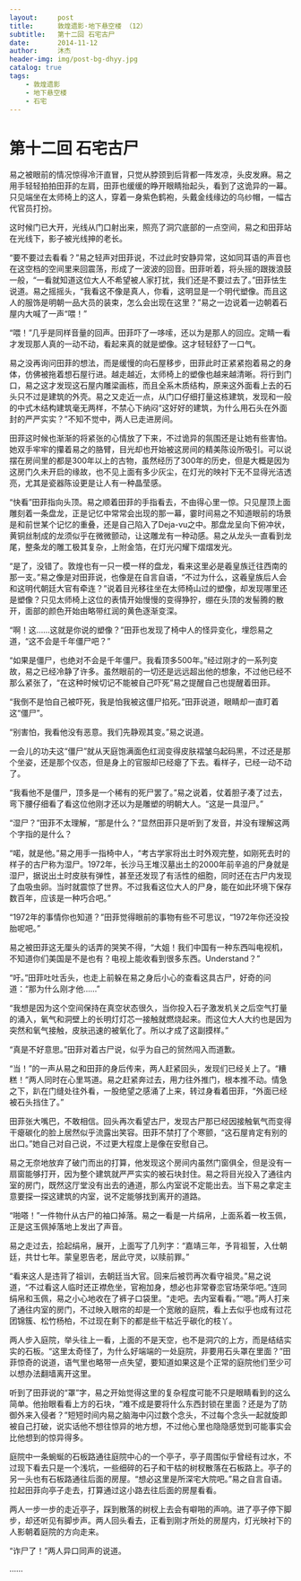 ```yaml
---
layout:     post
title:      敦煌遗影·地下悬空楼 （12）
subtitle:   第十二回 石宅古尸
date:       2014-11-12
author:     沐杰
header-img: img/post-bg-dhyy.jpg
catalog: true
tags:
    - 敦煌遗影
    - 地下悬空楼
    - 石宅
---
```

# 第十二回 石宅古尸

易之被眼前的情况惊得冷汗直冒，只觉从脖颈到后背都一阵发凉，头皮发麻。易之用手轻轻拍拍田菲的左肩，田菲也缓缓的睁开眼睛抬起头，看到了这诡异的一幕。只见端坐在太师椅上的这人，穿着一身紫色鹤袍，头戴金线缘边的乌纱帽，一幅古代官员打扮。

这时候门已大开，光线从门口射出来，照亮了洞穴底部的一点空间，易之和田菲站在光线下，影子被光线抻的老长。

“要不要过去看看？”易之轻声对田菲说，不过此时安静异常，这如同耳语的声音也在这空档的空间里来回震荡，形成了一波波的回音。田菲听着，将头摇的跟拨浪鼓一般，“一看就知道这位大人不希望被人家打扰，我们还是不要过去了。”田菲怯生说道。易之摇摇头，“我看这不像是真人，你看，这明显是一个明代塑像。而且这人的服饰是明朝一品大员的装束，怎么会出现在这里？”易之一边说着一边朝着石屋内大喊了一声“喂！”

“喂！”几乎是同样音量的回声。田菲吓了一哆嗦，还以为是那人的回应。定睛一看才发现那人真的一动不动，看起来真的就是塑像。这才轻轻舒了一口气。

易之没再询问田菲的想法，而是缓慢的向石屋移步，田菲此时正紧紧抱着易之的身体，仿佛被拖着想石屋行进。越走越近，太师椅上的塑像也越来越清晰。将行到门口，易之这才发现这石屋内雕梁画栋，而且全系木质结构，原来这外面看上去的石头只不过是建筑的外壳。易之又走近一点，从门口仔细打量这栋建筑，发现和一般的中式木结构建筑毫无两样，不禁心下纳闷“这好好的建筑，为什么用石头在外面封的严严实实？”不知不觉中，两人已走进房间。

田菲这时候也渐渐的将紧张的心情放了下来，不过诡异的氛围还是让她有些害怕。她双手牢牢的攥着易之的胳臂，目光却也开始被这房间的精美陈设所吸引。可以说摆在房间里的都是300年以上的古物，虽然经历了300年的历史，但是大概是因为这房门久未开启的缘故，也不见上面有多少灰尘，在灯光的映衬下无不显得光洁透亮，尤其是瓷器陈设更是让人有一种晶莹感。

“快看”田菲指向头顶。易之顺着田菲的手指看去，不由得心里一惊。只见屋顶上面雕刻着一条盘龙，正是记忆中常常会出现的那一幕，霎时间易之不知道眼前的场景是和前世某个记忆的重叠，还是自己陷入了Deja-vu之中。那盘龙呈向下俯冲状，黄铜丝制成的龙须似乎在微微颤动，让这雕龙有一种动感。易之从龙头一直看到龙尾，整条龙的雕工极其复杂，上附金箔，在灯光闪耀下熠熠发光。

“是了，没错了。敦煌也有一只一模一样的盘龙，看来这里必是羲皇族迁往西南的那一支。”易之像是对田菲说，也像是在自言自语，“不过为什么，这羲皇族后人会和这明代朝廷大官有牵连？”说着目光移往坐在太师椅山过的塑像，却发现哪里还是塑像？只见太师椅上这位的表情开始慢慢的变得狰狞，绷在头顶的发髻腾的散开，面部的颜色开始由略带红润的黄色逐渐变深。

“啊！这……这就是你说的塑像？”田菲也发现了椅中人的怪异变化，埋怨易之道，“这不会是千年僵尸吧？”

“如果是僵尸，也绝对不会是千年僵尸。我看顶多500年。”经过刚才的一系列变故，易之已经冷静了许多。虽然眼前的一切还是远远超出他的想象，不过他已经不那么紧张了，“在这种时候切记不能被自己吓死”易之提醒自己也提醒着田菲。

“我倒不是怕自己被吓死，我是怕我被这僵尸掐死。”田菲说道，眼睛却一直盯着这“僵尸”。

“别害怕，我看他没有恶意。我们先静观其变。”易之说道。

一会儿的功夫这“僵尸”就从天庭饱满面色红润变得皮肤褶皱乌起码黑，不过还是那个坐姿，还是那个仪态，但是身上的官服却已经瘪了下去。看样子，已经一动不动了。

“我看他不是僵尸，顶多是一个稀有的死尸罢了。”易之说着，仗着胆子凑了过去，弯下腰仔细看了看这位他刚才还以为是雕塑的明朝大人。“这是一具湿尸。”

“湿尸？”田菲不太理解，“那是什么？”显然田菲只是听到了发音，并没有理解这两个字指的是什么？

“喏，就是他。”易之用手一指椅中人，“考古学家将出土时外观完整，如刚死去时的样子的古尸称为湿尸。1972年，长沙马王堆汉墓出土的2000年前辛追的尸身就是湿尸，据说出土时皮肤有弹性，甚至还发现了有活性的细胞，同时还在古尸内发现了血吸虫卵。当时就震惊了世界。不过我看这位大人的尸身，能在如此环境下保存数百年，应该是一种巧合吧。”

“1972年的事情你也知道？”田菲觉得眼前的事物有些不可思议，“1972年你还没投胎呢吧。”

易之被田菲这无厘头的话弄的哭笑不得，“大姐！我们中国有一种东西叫电视机，不知道你们美国是不是也有？电视上能收看到很多东西。Understand？”

“吁。”田菲吐吐舌头，也走上前躲在易之身后小心的查看这具古尸，好奇的问道：“那为什么刚才他……”

“我想是因为这个空间保持在真空状态很久，当你投入石子激发机关之后空气打量的涌入，氧气和洞壁上的长明灯灯芯一接触就燃烧起来。而这位大人大约也是因为突然和氧气接触，皮肤迅速的被氧化了。所以才成了这副摸样。”

“真是不好意思。”田菲对着古尸说，似乎为自己的贸然闯入而道歉。

“当！”的一声从易之和田菲的身后传来，两人赶紧回头，发现们已经关上了。“糟糕！”两人同时在心里骂道。易之赶紧奔过去，用力往外推门，根本推不动。情急之下，趴在门缝处往外看，一股绝望之感涌了上来，转过身看着田菲，“外面已经被石头挡住了。”

田菲张大嘴巴，不敢相信。回头再次看望古尸，发现古尸那已经因接触氧气而变得干瘪碳化的脸上居然似乎流露出笑容。田菲不禁打了个寒颤，“这石屋肯定有别的出口。”她自己对自己说，不过更大程度上是像在安慰自己。

易之无奈地放弃了破门而出的打算，他发现这个房间内虽然门窗俱全，但是没有一扇窗能够打开，因为整个建筑就严严实实的被石块封住。易之将目光投入了通往内室的房门，既然这厅堂没有出去的通道，那么内室说不定能出去。当下易之拿定主意要探一探这建筑的内室，说不定能够找到离开的道路。

“啪嗒！”一件物什从古尸的袖口掉落。易之一看是一片绢帛，上面系着一枚玉佩，正是这玉佩掉落地上发出了声音。

易之走过去，拾起绢帛，展开，上面写了几列字：“嘉靖三年，予背祖誓，入仕朝廷，共廿七年。蒙皇恩告老，居此守灵，以赎前罪。”

“看来这人是违背了祖训，去朝廷当大官。回来后被罚再次看守祖灵。”易之说道，“不过看这人临时还正襟危坐，官袍加身，想必也非常眷恋官场荣华吧。”连同绢帛和玉佩，易之小心地收在了裤子口袋里。“走吧。去内室看看。”“嗯。”两人打来了通往内室的房门，不过映入眼帘的却是一个宽敞的庭院，看上去似乎也成有过花团锦簇、松竹杨柏，不过现在剩下的都是些干枯近乎碳化的枝丫。

两人步入庭院，举头往上一看，上面的不是天空，也不是洞穴的上方，而是结结实实的石板。“这里太奇怪了，为什么好端端的一处庭院，非要用石头罩在里面？”田菲惊奇的说道，语气里也略带一点失望，要知道如果这是个正常的庭院他们至少可以想办法翻墙离开这里。

听到了田菲说的“罩”字，易之开始觉得这里的复杂程度可能不只是眼睛看到的这么简单。他抬眼看看上方的石块，“难不成是要将什么东西封锁在里面？还是为了防御外来入侵者？”短短时间内易之脑海中闪过数个念头，不过每个念头一起就旋即被自己打破，说实话他不想往惊异的地方想，不过他心里也隐隐感觉到可能事实会比他想到的惊异得多。

庭院中一条蜿蜒的石板路通往庭院中心的一个亭子，亭子周围似乎曾经有过水，不过现下看去只是一个浅坑，一些细碎的石子和干枯的树杈散落在石板路上。亭子的另一头也有石板路通往后面的房屋。“想必这里是所深宅大院吧。”易之自言自语。拉起田菲向亭子走去，打算通过这小路去往后面的房屋看看。

两人一步一步的走近亭子，踩到散落的树杈上去会有噼啪的声响。进了亭子停下脚步，却还听见有脚步声。两人回头看去，正看到刚才所处的房屋内，灯光映衬下的人影朝着庭院的方向走来。

“诈尸了！”两人异口同声的说道。

……


